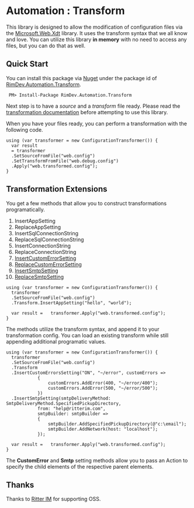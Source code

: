 # Automation : Transform

This library is designed to allow the modification of configuration files via the [Microsoft.Web.Xdt](http://www.nuget.org/packages/Microsoft.Web.Xdt/) library. It uses the transform syntax that we all know and love. You can utilize this library **in memory** with no need to access any files, but you can do that as well.

## Quick Start

You can install this package via [Nuget](http://nuget.org) under the package id of [RimDev.Automation.Transform](http://www.nuget.org/packages/RimDev.Automation.Transform/).

```
 PM> Install-Package RimDev.Automation.Transform
```

Next step is to have a *source* and a *transform* file ready. Please read the [transformation documentation](http://msdn.microsoft.com/en-us/library/dd465326%28v=vs.110%29.aspx) before attempting to use this library.

When you have your files ready, you can perform a transformation with the following code.

```
using (var transformer = new ConfigurationTransformer()) {
  var result
  = transformer
  .SetSourceFromFile("web.config")
  .SetTransformFromFile("web.debug.config")
  .Apply("web.transformed.config");
}
```

## Transformation Extensions

You get a few methods that allow you to construct transformations programatically.

1. InsertAppSetting
2. ReplaceAppSetting
3. InsertSqlConnectionString
4. ReplaceSqlConnectionString
5. InsertConnectionString
6. ReplaceConnectionString
7. [InsertCustomErrorSetting](http://msdn.microsoft.com/en-us/library/h0hfz6fc(v=vs.100).aspx)
8. [ReplaceCustomErrorSetting](http://msdn.microsoft.com/en-us/library/h0hfz6fc(v=vs.100).aspx)
9. [InsertSmtpSetting](http://msdn.microsoft.com/en-us/library/ms164240%28v=vs.110%29.aspx)
10. [ReplaceSmtpSetting](http://msdn.microsoft.com/en-us/library/ms164240%28v=vs.110%29.aspx)

```
using (var transformer = new ConfigurationTransformer()) {
  transformer
  .SetSourceFromFile("web.config")
  .Transform.InsertAppSetting("hello", "world");

  var result =   transformer.Apply("web.transformed.config");
}
```

The methods utilize the transform syntax, and append it to your transformation config. You can load an existing transform while still appending additional programatic values.

```
using (var transformer = new ConfigurationTransformer()) {
  transformer
  .SetSourceFromFile("web.config")
  .Transform
  .InsertCustomErrorsSetting("ON", "~/error", customErrors =>
            {
                customErrors.AddError(400, "~/error/400");
                customErrors.AddError(500, "~/error/500");
            })
  .InsertSmtpSetting(smtpDeliveryMethod: SmtpDeliveryMethod.SpecifiedPickupDirectory,
            from: "help@ritterim.com",
            smtpBuilder: smtpBuilder =>
            {
                smtpBuilder.AddSpecifiedPickupDirectory(@"c:\email");
                smtpBuilder.AddNetwork(host: "localhost");
            });

  var result =   transformer.Apply("web.transformed.config");
}
```

The **CustomError** and **Smtp** setting methods allow you to pass an Action to specify the child elements of the respective parent elements. 

## Thanks

Thanks to [Ritter IM](http://ritterim.com) for supporting OSS.
